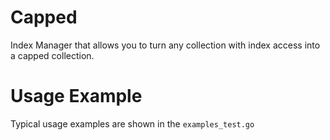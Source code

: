 # Capped

Index Manager that allows you to turn any collection
with index access into a capped collection.

# Usage Example

Typical usage examples are shown in the `examples_test.go`
